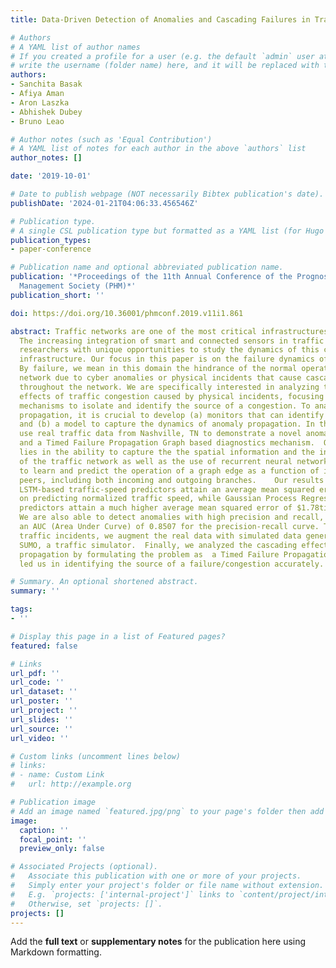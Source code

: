 ```yaml
---
title: Data-Driven Detection of Anomalies and Cascading Failures in Traffic Networks

# Authors
# A YAML list of author names
# If you created a profile for a user (e.g. the default `admin` user at `content/authors/admin/`), 
# write the username (folder name) here, and it will be replaced with their full name and linked to their profile.
authors:
- Sanchita Basak
- Afiya Aman
- Aron Laszka
- Abhishek Dubey
- Bruno Leao

# Author notes (such as 'Equal Contribution')
# A YAML list of notes for each author in the above `authors` list
author_notes: []

date: '2019-10-01'

# Date to publish webpage (NOT necessarily Bibtex publication's date).
publishDate: '2024-01-21T04:06:33.456546Z'

# Publication type.
# A single CSL publication type but formatted as a YAML list (for Hugo requirements).
publication_types:
- paper-conference

# Publication name and optional abbreviated publication name.
publication: '*Proceedings of the 11th Annual Conference of the Prognostics and Health
  Management Society (PHM)*'
publication_short: ''

doi: https://doi.org/10.36001/phmconf.2019.v11i1.861

abstract: Traffic networks are one of the most critical infrastructures for any community.
  The increasing integration of smart and connected sensors in traffic networks provides
  researchers with unique opportunities to study the dynamics of this critical community
  infrastructure. Our focus in this paper is on the failure dynamics of traffic networks.
  By failure, we mean in this domain the hindrance of the normal operation of a traffic
  network due to cyber anomalies or physical incidents that cause cascaded congestion
  throughout the network. We are specifically interested in analyzing the cascade
  effects of traffic congestion caused by physical incidents, focusing on developing
  mechanisms to isolate and identify the source of a congestion. To analyze failure
  propagation, it is crucial to develop (a) monitors that can identify an anomaly
  and (b) a model to capture the dynamics of anomaly propagation. In this paper, we
  use real traffic data from Nashville, TN to demonstrate a novel anomaly detector
  and a Timed Failure Propagation Graph based diagnostics mechanism.  Our novelty
  lies in the ability to capture the the spatial information and the interconnections
  of the traffic network as well as the use of recurrent neural network architectures
  to learn and predict the operation of a graph edge as a function of its immediate
  peers, including both incoming and outgoing branches.    Our results show that our
  LSTM-based traffic-speed predictors attain an average mean squared error of $6.55times10^-4$
  on predicting normalized traffic speed, while Gaussian Process Regression based
  predictors attain a much higher average mean squared error of $1.78times10^-2$.
  We are also able to detect anomalies with high precision and recall, resulting in
  an AUC (Area Under Curve) of 0.8507 for the precision-recall curve. To study physical
  traffic incidents, we augment the real data with simulated data generated using
  SUMO, a traffic simulator.  Finally, we analyzed the cascading effect of the congestion
  propagation by formulating the problem as  a Timed Failure Propagation Graph, which
  led us in identifying the source of a failure/congestion accurately.

# Summary. An optional shortened abstract.
summary: ''

tags:
- ''

# Display this page in a list of Featured pages?
featured: false

# Links
url_pdf: ''
url_code: ''
url_dataset: ''
url_poster: ''
url_project: ''
url_slides: ''
url_source: ''
url_video: ''

# Custom links (uncomment lines below)
# links:
# - name: Custom Link
#   url: http://example.org

# Publication image
# Add an image named `featured.jpg/png` to your page's folder then add a caption below.
image:
  caption: ''
  focal_point: ''
  preview_only: false

# Associated Projects (optional).
#   Associate this publication with one or more of your projects.
#   Simply enter your project's folder or file name without extension.
#   E.g. `projects: ['internal-project']` links to `content/project/internal-project/index.md`.
#   Otherwise, set `projects: []`.
projects: []
---
```


Add the **full text** or **supplementary notes** for the publication here using Markdown formatting.
